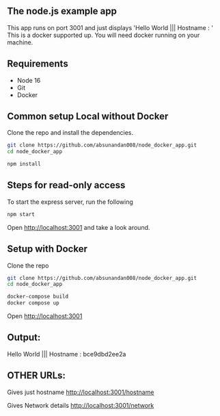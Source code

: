 ## The node.js example app
This app runs on port 3001 and just displays 'Hello World ||| Hostname : <actual host name of machine where the app is running>'
This is a docker supported up. You will need docker running on your machine.

## Requirements
* Node 16 
* Git
* Docker


## Common setup Local without Docker

Clone the repo and install the dependencies.

```bash
git clone https://github.com/absunandan008/node_docker_app.git
cd node_docker_app
```

```bash
npm install
```

## Steps for read-only access

To start the express server, run the following

```bash
npm start
```

Open [http://localhost:3001](http://localhost:3001) and take a look around.


## Setup with Docker
Clone the repo
```bash
git clone https://github.com/absunandan008/node_docker_app.git
cd node_docker_app
```
```bash
docker-compose build
docker compose up
```
Open [http://localhost:3001](http://localhost:3001)
## Output: 
Hello World ||| Hostname : bce9dbd2ee2a

## OTHER URLs:
Gives just hostname
[http://localhost:3001/hostname](http://localhost:3001/hostname)

Gives Network details
[http://localhost:3001/network](http://localhost:3001/network)





